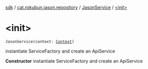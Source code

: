 [sdk](../../index.md) / [cat.rokubun.jason.repository](../index.md) / [JasonService](index.md) / [&lt;init&gt;](./-init-.md)

# &lt;init&gt;

`JasonService(context: `[`Context`](https://d.android.com/reference/android/content/Context.html)`)`

instantiate ServiceFactory and create an ApiService

**Constructor**
instantiate ServiceFactory and create an ApiService

